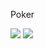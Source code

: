 <p>Poker</p>
<img src="https://github.com/user-attachments/assets/709b19e0-cd26-4783-85d6-0db4b841db1a">
<img src=https://github.com/user-attachments/assets/4dde88b6-1d1a-4bfb-b70b-3f659016d386">

